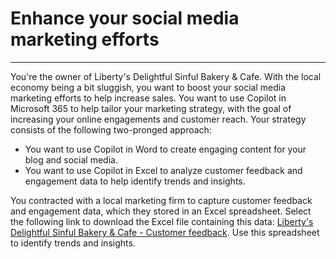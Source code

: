# Enhance your social media marketing efforts
---
You're the owner of Liberty's Delightful Sinful Bakery & Cafe. With the local economy being a bit sluggish, you want to boost your social media marketing efforts to help increase sales. You want to use Copilot in Microsoft 365 to help tailor your marketing strategy, with the goal of increasing your online engagements and customer reach. Your strategy consists of the following two-pronged approach:<br>

 -  You want to use Copilot in Word to create engaging content for your blog and social media.
 -  You want to use Copilot in Excel to analyze customer feedback and engagement data to help identify trends and insights.

You contracted with a local marketing firm to capture customer feedback and engagement data, which they stored in an Excel spreadsheet. Select the following link to download the Excel file containing this data: [Liberty's Delightful Sinful Bakery & Cafe - Customer feedback](https://edxinteractivepage.blob.core.windows.net/ms-4004/Liberty%27s%20Delightful%20Sinful%20Bakery%20&%20Cafe%20-%20Customer%20feedback.xlsx). Use this spreadsheet to identify trends and insights.
